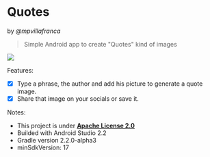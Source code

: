 Quotes
=========
by *@mpvillafranca*

> Simple Android app to create "Quotes" kind of images

![](http://i.imgur.com/lW5KW3d.png)

Features:
* [X] Type a phrase, the author and add his picture to generate a quote image.
* [X] Share that image on your socials or save it.

Notes:
- This project is under **[Apache License 2.0](./LICENSE)**
- Builded with Android Studio 2.2
- Gradle version 2.2.0-alpha3
- minSdkVersion: 17
